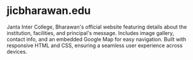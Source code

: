 # jicbharawan.edu
Janta Inter College, Bharawan's official website featuring details about the institution, facilities, and principal's message. Includes image gallery, contact info, and an embedded Google Map for easy navigation. Built with responsive HTML and CSS, ensuring a seamless user experience across devices.
